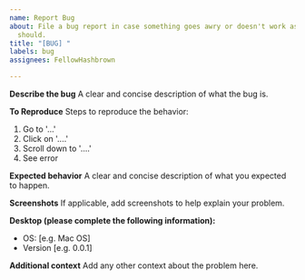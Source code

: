```yaml
---
name: Report Bug
about: File a bug report in case something goes awry or doesn't work as it probably
  should.
title: "[BUG] "
labels: bug
assignees: FellowHashbrown

---
```


**Describe the bug**
A clear and concise description of what the bug is.

**To Reproduce**
Steps to reproduce the behavior:
1. Go to '...'
2. Click on '....'
3. Scroll down to '....'
4. See error

**Expected behavior**
A clear and concise description of what you expected to happen.

**Screenshots**
If applicable, add screenshots to help explain your problem.

**Desktop (please complete the following information):**
 - OS: [e.g. Mac OS]
 - Version [e.g. 0.0.1]

**Additional context**
Add any other context about the problem here.
